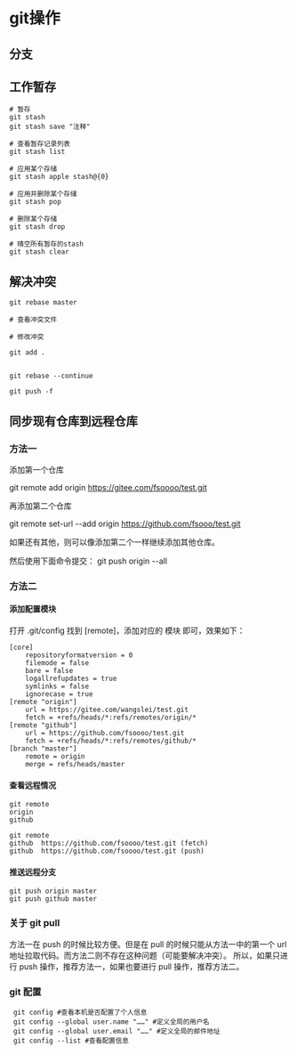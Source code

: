 # git操作

## 分支



## 工作暂存

```shell
# 暂存
git stash
git stash save "注释"

# 查看暂存记录列表
git stash list

# 应用某个存储
git stash apple stash@{0}

# 应用并删除某个存储
git stash pop

# 删除某个存储
git stash drop

# 晴空所有暂存的stash
git stash clear

```



## 解决冲突

```shell
git rebase master

# 查看冲突文件

# 修改冲突

git add .


git rebase --continue

git push -f

```



## 同步现有仓库到远程仓库

### 方法一

添加第一个仓库

git remote add origin https://gitee.com/fsoooo/test.git

再添加第二个仓库

git remote set-url --add origin https://github.com/fsooo/test.git

如果还有其他，则可以像添加第二个一样继续添加其他仓库。

然后使用下面命令提交：
		git push origin --all

### 方法二

#### 添加配置模块

打开 .git/config 找到 [remote]，添加对应的 模块 即可，效果如下：

```shell
[core]
    repositoryformatversion = 0
    filemode = false
    bare = false
    logallrefupdates = true
    symlinks = false
    ignorecase = true
[remote "origin"]
    url = https://gitee.com/wangslei/test.git
    fetch = +refs/heads/*:refs/remotes/origin/*
[remote "github"]
    url = https://github.com/fsoooo/test.git
    fetch = +refs/heads/*:refs/remotes/github/*
[branch "master"]
    remote = origin
    merge = refs/heads/master

```

#### 查看远程情况

```shell
git remote
origin
github

git remote
github  https://github.com/fsoooo/test.git (fetch)
github  https://github.com/fsoooo/test.git (push)

```

#### 推送远程分支

```shell
git push origin master
git push github master

```

### 关于 git pull

方法一在 push 的时候比较方便。但是在 pull 的时候只能从方法一中的第一个 url 地址拉取代码。而方法二则不存在这种问题（可能要解决冲突）。
所以，如果只进行 push 操作，推荐方法一，如果也要进行 pull 操作，推荐方法二。


### git 配置

```shell
 git config #查看本机是否配置了个人信息
 git config --global user.name "……" #定义全局的用户名
 git config --global user.email "……" #定义全局的邮件地址
 git config --list #查看配置信息
```
